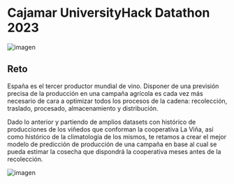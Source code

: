 # Cajamar UniversityHack Datathon 2023

![imagen](https://user-images.githubusercontent.com/73543020/228600293-417b09ce-d7c0-42e0-96dd-0633f7b523e5.png)

## Reto

España es el tercer productor mundial de vino. Disponer de una previsión precisa de la producción en una campaña agrícola es cada vez más necesario de cara a optimizar todos los procesos de la cadena: recolección, traslado, procesado, almacenamiento y distribución.

Dado lo anterior y partiendo de amplios datasets con histórico de producciones de los viñedos que conforman la cooperativa La Viña, así como histórico de la climatología de los mismos, te retamos a crear el mejor modelo de predicción de producción de una campaña en base al cual se pueda estimar la cosecha que dispondrá la cooperativa meses antes de la recolección.

![imagen](https://user-images.githubusercontent.com/73543020/228601478-c8079dd4-c0d2-43b2-ab52-55536df9ab68.png)
